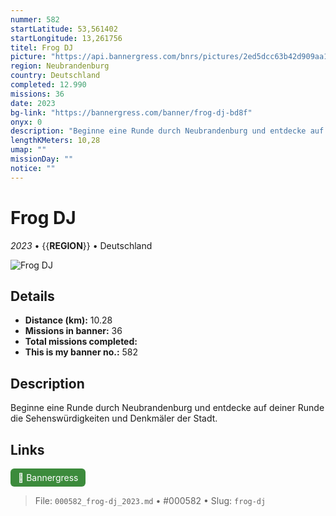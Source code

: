 ```yaml
---
nummer: 582
startLatitude: 53,561402
startLongitude: 13,261756
titel: Frog DJ
picture: "https://api.bannergress.com/bnrs/pictures/2ed5dcc63b42d909aa14550d70fe0ea7"
region: Neubrandenburg
country: Deutschland
completed: 12.990
missions: 36
date: 2023
bg-link: "https://bannergress.com/banner/frog-dj-bd8f"
onyx: 0
description: "Beginne eine Runde durch Neubrandenburg und entdecke auf deiner Runde die Sehenswürdigkeiten und Denkmäler der Stadt."
lengthKMeters: 10,28
umap: ""
missionDay: ""
notice: ""
---
```

# Frog DJ

*2023* • {{__REGION__}} • Deutschland

![Frog DJ](https://api.bannergress.com/bnrs/pictures/2ed5dcc63b42d909aa14550d70fe0ea7)



## Details
- **Distance (km):** 10.28
- **Missions in banner:** 36
- **Total missions completed:** 
- **This is my banner no.:** 582



## Description
Beginne eine Runde durch Neubrandenburg und entdecke auf deiner Runde die Sehenswürdigkeiten und Denkmäler der Stadt.



## Links
<a href="https://bannergress.com/banner/frog-dj-bd8f" target="_blank" style="display:inline-block;margin-right:8px;padding:6px 12px;background:#3c8b3c;color:#fff;text-decoration:none;border-radius:6px;">🔗 Bannergress</a>



> File: `000582_frog-dj_2023.md` • #000582 • Slug: `frog-dj`
